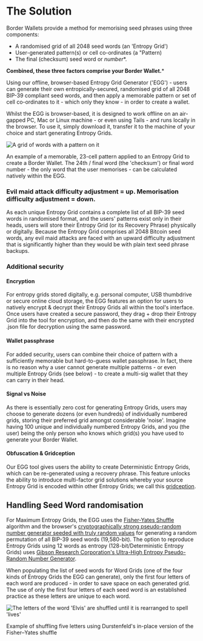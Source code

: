 # The Solution

Border Wallets provide a method for memorising seed phrases using three components:

- A randomised grid of all 2048 seed words (an 'Entropy Grid')
- User-generated pattern(s) or cell co-ordinates (a "Pattern)
- The final (checksum) seed word or _number_*.

**Combined, these three factors comprise your Border Wallet.***

Using our offline, browser-based Entropy Grid Generator ('EGG') - users can generate their own entropically-secured, randomised grid of all 2048 BIP-39 compliant seed words, and then apply a memorable pattern or set of cell co-ordinates to it - which only they know - in order to create a wallet.

Whilst the EGG is browser-based, it is designed to work offline on an air-gapped PC, Mac or Linux machine - or even using Tails - and runs locally in the browser. To use it, simply download it, transfer it to the machine of your choice and start generating Entropy Grids.

![A grid of words with a pattern on it](/bw_docs_entropy_grid_top_half_patterned.png)

<caption>An example of a memorable, 23-cell pattern applied to an Entropy Grid to create a Border Wallet. The 24th / final word (the 'checksum') or final word number - the only word that the user memorises - can be calculated natively within the EGG.</caption>

### Evil maid attack difficulty adjustment = up. Memorisation difficulty adjustment = down.

As each unique Entropy Grid contains a complete list of all BIP-39 seed words in randomised format, and the users' patterns exist only in their heads, users will store their Entropy Grid (or its Recovery Phrase) physically or digitally. Because the Entropy Grid comprises all 2048 Bitcoin seed words, any evil maid attacks are faced with an upward difficulty adjustment that is significantly higher than they would be with plain text seed phrase backups.

### Additional security

#### Encryption

For entropy grids stored digitally, e.g. personal computer, USB thumbdrive or secure online cloud storage, the EGG features an option for users to natively encrypt & decrypt their Entropy Grids all within the tool's interface. Once users have created a secure password, they drag + drop their Entropy Grid into the tool for encryption, and then do the same with their encrypted .json file for decryption using the same password.

#### Wallet passphrase

For added security, users can combine their choice of pattern with a sufficiently memorable but hard-to-guess wallet passphrase. In fact, there is no reason why a user cannot generate multiple patterns - or even multiple Entropy Grids (see below) - to create a multi-sig wallet that they can carry in their head.

#### Signal vs Noise

As there is essentially zero cost for generating Entropy Grids, users may choose to generate dozens (or even hundreds) of individually numbered grids, storing their preferred grid amongst considerable 'noise'. Imagine having 100 unique and individually numbered Entropy Grids, and you (the user) being the only person who knows which grid(s) you have used to generate your Border Wallet.

#### Obfuscation & Gridception

Our EGG tool gives users the ability to create Deterministic Entropy Grids, which can be re-generated using a recovery phrase. This feature unlocks the ability to introduce multi-factor grid solutions whereby your source Entropy Grid is encoded within other Entropy Grids; we call this [gridception](https://www.borderwallets.com/docs/gridception).

## Handling Seed Word randomisation

For Maximum Entropy Grids, the EGG uses the [Fisher-Yates Shuffle](https://en.wikipedia.org/wiki/Fisher%E2%80%93Yates_shuffle) algorithm and the browser's [cryptographically strong pseudo-random number generator seeded with truly random values](https://w3c.github.io/webcrypto/#crypto-interface) for generating a random permutation of all BIP-39 seed words (19,580-bit). The option to reproduce Entropy Grids using 12 words as entropy (128-bit/Deterministic Entropy Grids) uses [Gibson Research Corporation's Ultra-High Entropy Pseudo-Random Number Generator](https://www.grc.com/otg/uheprng.htm).

When populating the list of seed words for Word Grids (one of the four kinds of Entropy Grids the EGG can generate), only the first four letters of each word are produced - in order to save space on each generated grid. The use of only the first four letters of each seed word is an established practice as these letters are unique to each word.

![The letters of the word 'Elvis' are shuffled until it is rearranged to spell 'lives'](/Durstenfeld_shuffle.svg)

<caption>Example of shuffling five letters using Durstenfeld's in-place version of the Fisher–Yates shuffle</caption>
